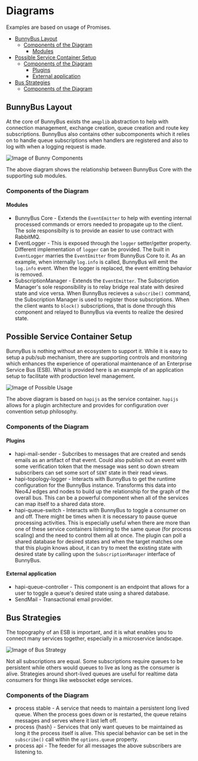 # Diagrams

Examples are based on usage of Promises.

<!-- START doctoc generated TOC please keep comment here to allow auto update -->
<!-- DON'T EDIT THIS SECTION, INSTEAD RE-RUN doctoc TO UPDATE -->

- [BunnyBus Layout](#bunnybus-layout)
  - [Components of the Diagram](#components-of-the-diagram)
    - [Modules](#modules)
- [Possible Service Container Setup](#possible-service-container-setup)
  - [Components of the Diagram](#components-of-the-diagram-1)
    - [Plugins](#plugins)
    - [External application](#external-application)
- [Bus Strategies](#bus-strategies)
  - [Components of the Diagram](#components-of-the-diagram-2)

<!-- END doctoc generated TOC please keep comment here to allow auto update -->
## BunnyBus Layout

At the core of BunnyBus exists the `amqplib` abstraction to help with connection management, exchange creation, queue creation and route key subscriptions.  BunnyBus also contains other subcomponents which it relies on to handle queue subscriptions when handlers are registered and also to log with when a logging request is made.

![Image of Bunny Components](/image/components.png)

The above diagram shows the relationship between BunnyBus Core with the supporting sub modules.

### Components of the Diagram

#### Modules

* BunnyBus Core - Extends the `EventEmitter` to help with eventing internal processed commands or errors needed to propagate up to the client.  The sole responsibilty is to provide an easier to use contract with RabbitMQ.
* EventLogger - This is exposed through the `logger` setter/getter property.  Different implementation of `logger` can be provided.  The built in `EventLogger` marries the `EventEmitter` from BunnyBus Core to it.  As an example, when internally `log.info` is called, BunnyBus will emit the `log.info` event.  When the logger is replaced, the event emitting behavior is removed.
* SubscriptionManager - Extends the `EventEmitter`.  The Subscription Manager's sole responsibility is to relay bridge real state with desired state and vice versa.  When BunnyBus recieves a `subscribe()` command, the Subscription Manager is used to register those subscriptions.  When the client wants to `block()` subscriptions, that is done through this component and relayed to BunnyBus via events to realize the desired state.


## Possible Service Container Setup

BunnyBus is nothing without an ecosystem to support it.  While it is easy to setup a pub/sub mechanism, there are supporting controls and monitoring which enhances
the experience of operational maintenance of an Enterprise Service Bus (ESB).  What is provided here is an example of an application setup to facilitate with 
production level management.

![Image of Possible Usage](/image/possible-usage.png)

The above diagram is based on `hapijs` as the service container.  `hapijs` allows for a plugin architecture and provides for configuration over convention setup philosophy.

### Components of the Diagram

#### Plugins

* hapi-mail-sender - Subcribes to messages that are created and sends emails as an artifact of that event.  Could also publish out an event with some verification token that the message was sent so down stream subscribers can set some sort of `SENT` state in their read views.
* hapi-topology-logger - Interacts with BunnyBus to get the runtime configuration for the BunnyBus instance.  Transforms this data into Neo4J edges and nodes to build up the relationship for the graph of the overall bus.  This can be a powerful component when all of the services can map itself to a shared data store.
* hapi-queue-switch - Interacts with BunnyBus to toggle a consumer on and off.  There might be times when it is necessary to pause queue processing activities.  This is especially useful when there are more than one of these service containers listening to the same queue (for process scaling) and the need to control them all at once.  The plugin can poll a shared database for desired states and when the target matches one that this plugin knows about, it can try to meet the existing state with desired state by calling upon the `SubscriptionManager` interface of BunnyBus.

#### External application

* hapi-queue-controller - This component is an endpoint that allows for a user to toggle a queue's desired state using a shared database.
* SendMail - Transactional email provider.

## Bus Strategies

The topography of an ESB is important, and it is what enables you to connect many services together, especially in a microservice landscape.

![Image of Bus Strategy](/image/bus-strategy.png)

Not all subscriptions are equal.  Some subscriptions require queues to be persistent while others would queues to live as long as the consumer is alive.  Strategies around short-lived queues are useful for realtime data consumers for things like websocket edge services.

### Components of the Diagram

* process stable - A service that needs to maintain a persistent long lived queue.  When the process goes down or is restarted, the queue retains messages and serves where it last left off.
* process {hash} - Services that only want queues to be maintained as long it the process itself is alive.  This special behavior can be set in the `subscribe()` call within the `options.queue` property.
* process api - The feeder for all messages the above subscribers are listening to.